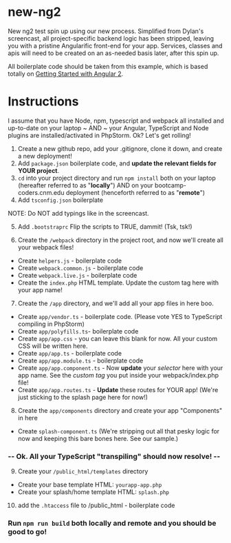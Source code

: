 # new-ng2
New ng2 test spin up using our new process. Simplified from Dylan's screencast, all project-specific backend logic has been stripped, leaving you with a pristine Angularific front-end for your app. Services, classes and apis will need to be created on an as-needed basis later, after this spin up.

All boilerplate code should be taken from this example, which is based totally on [Getting Started with Angular 2](https://bootcamp-coders.cnm.edu/screencasts/getting-started-with-angular2/).

# Instructions
I assume that you have Node, npm, typescript and webpack all installed and up-to-date on your laptop
~ AND ~
your Angular, TypeScript and Node plugins are installed/activated in PhpStorm. Ok? Let's get rolling!

1. Create a new github repo, add your .gitignore, clone it down, and create a new deployment!
2. Add `package.json` boilerplate code, and **update the relevant fields for YOUR project**.
3. `cd` into your project directory and run `npm install` both on your laptop (hereafter referred to as "**locally**") AND on your bootcamp-coders.cnm.edu deployment (henceforth referred to as "**remote**")
4. Add `tsconfig.json` boilerplate

NOTE: Do NOT add typings like in the screencast.

5. Add `.bootstraprc` Flip the scripts to TRUE, dammit! (Tsk, tsk!)

6. Create the `/webpack` directory in the project root, and now we'll create all your webpack files!
 - Create `helpers.js` - boilerplate code
 - Create `webpack.common.js` - boilerplate code
 - Create `webpack.live.js` - boilerplate code
 - Create the `index.php` HTML template. Update the custom tag here with your app name!

7. Create the `/app` directory, and we'll add all your app files in here boo.
 - Create `app/vendor.ts` - boilerplate code. (Please vote YES to TypeScript compiling in PhpStorm)
 - Create `app/polyfills.ts`- boilerplate code
 - Create `app/app.css` - you can leave this blank for now. All your custom CSS will be written here.
 - Create `app/app.ts` - boilerplate code
 - Create `app/app.module.ts` - boilerplate code
 - Create `app/app.component.ts` - Now **update** your *selector* here with your app name. See the *custom tag* you put inside your webpack/index.php file!
 - Create `app/app.routes.ts` - **Update** these routes for YOUR app! (We're just sticking to the splash page here for now!)

8. Create the `app/components` directory and create your app "Components" in here
 - Create `splash-component.ts` (We're stripping out all that pesky logic for now and keeping this bare bones here. See our sample.)

 ### -- Ok. All your TypeScript "transpiling" should now resolve! --

9. Create your `/public_html/templates` directory
 - Create your base template HTML: `yourapp-app.php`
 - Create your splash/home template HTML: `splash.php`

10. add the `.htaccess` file to /public_html - boilerplate code

### Run `npm run build` both locally and remote and you should be good to go!
